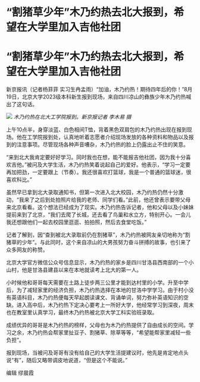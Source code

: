 # “割猪草少年”木乃约热去北大报到，希望在大学里加入吉他社团

# “割猪草少年”木乃约热去北大报到，希望在大学里加入吉他社团

新京报讯（记者杨菲菲
实习生冉孟雨）“加油，木乃约热！期待四年后的你！”8月19日，北京大学2023级本科新生报到现场，来自四川凉山的彝族少年木乃约热喊出了这句话。

![](https://inews.gtimg.com/om_bt/OVMNW800Kp1HKd6e84MsNgmk2fwJuigNvH13wYfebK-0kAA/1000)
_木乃约热在北大工学院报到。新京报记者 李木易 摄_

上午10点半，身穿淡蓝、白色相间T恤，背着黑色双肩包的木乃约热出现在报到现场。他在工学院报到处，认真地听着志愿者介绍现场发放的各种资料和物品以及报到的注意事项。尽管现场各种声音嘈杂，木乃约热的脸上仍露出止不住的笑意。

“来到北大我肯定要好好学习。同时我也在想，能不能报吉他社团，因为我十分喜欢吉他。”被问及大学生活，木乃约热笑着说起自己的爱好。他表示，“学习一定要再加把劲，一定要跟上（节奏）。我还很喜欢打篮球，我是一个普通的篮球迷，很喜欢科比。”

虽然早已拿到北大录取通知书，但第一次进入北大校园，木乃约热仍然十分激动，“我来了之后到处拍照片给我的老师、同学们看。”此前，他还曾表示要带父母来北京看看。这个想法已经成为了现实。木乃约热告诉记者，他和父母以及小妹妹提前来到了北京，“我们去爬了长城，还去看了鸟巢和水立方，特别开心。一会儿我还想跟他们一起去校园里逛逛、拍拍照，然后去食堂吃饭。”

记者了解到，因“查到被北大录取前仍在割猪草”，木乃约热被网友亲切地称为“割猪草的少年”。与此同时，这个来自凉山的大男孩努力奋斗拼搏的故事，也引来了众多网友的称赞。

北京大学官方微信公众号信息显示，木乃约热的家乡是四川甘洛县西南部的一个小山村，他是甘洛县建县以来在本地就读考上北大的第一人。

小时候他和哥哥每天需要在土路上徒步两三公里才能到达村里的小学。升至中学后，为了减轻家里的经济负担，木乃约热选择在本地的甘洛中学学习。由于村小没有英语科目，木乃约热便每天早起朗读课文、背诵单词，努力弥补英语知识的空缺。进入高中后，木乃约热下定决心要考上一所好大学，他经常学习到深夜，周末也在教室里认真学习，最终木乃约热被北京大学工科实验班录取。

成绩优异的哥哥是木乃约热的榜样，父母也为木乃约热提供了自由成长的空间。学习之余，木乃约热会帮家里扯豆子、割猪草、除草等等，“希望能帮家里减轻一些负担”。

报到现场，当被问及哥哥有没有给自己的大学生活提建议时，他先是肯定地点头说“有”，随后又略带调皮地说道，“但是这个不能说。”

编辑 缪晨霞

